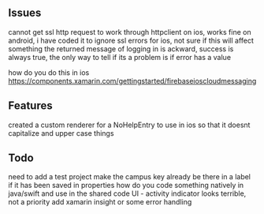 ﻿## Issues

cannot get ssl http request to work through httpclient on ios, works fine on android, i have coded it to ignore ssl errors for ios, not sure if this will affect something
the returned message of logging in is ackward, success is always true, the only way to tell if its a problem is if error has a value






how do you do this in ios
https://components.xamarin.com/gettingstarted/firebaseioscloudmessaging

## Features
created a custom renderer for a NoHelpEntry to use in ios so that it doesnt capitalize and upper case things


## Todo
need to add a test project
make the campus key already be there in a label if it has been saved in properties
how do you code something natively in java/swift and use in the shared code 
UI - activity indicator looks terrible, not a priority
add xamarin insight or some error handling